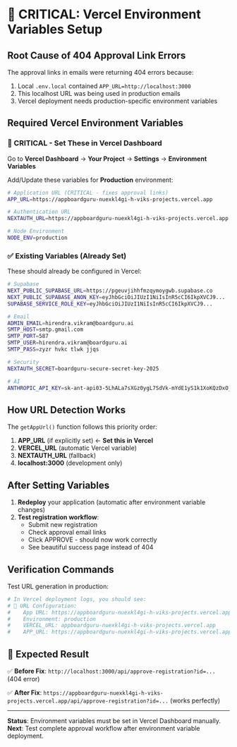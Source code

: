 # 🔧 CRITICAL: Vercel Environment Variables Setup

## Root Cause of 404 Approval Link Errors

The approval links in emails were returning 404 errors because:
1. Local `.env.local` contained `APP_URL=http://localhost:3000`
2. This localhost URL was being used in production emails
3. Vercel deployment needs production-specific environment variables

## Required Vercel Environment Variables

### 🚨 CRITICAL - Set These in Vercel Dashboard

Go to **Vercel Dashboard** → **Your Project** → **Settings** → **Environment Variables**

Add/Update these variables for **Production** environment:

```bash
# Application URL (CRITICAL - fixes approval links)
APP_URL=https://appboardguru-nuexkl4gi-h-viks-projects.vercel.app

# Authentication URL
NEXTAUTH_URL=https://appboardguru-nuexkl4gi-h-viks-projects.vercel.app

# Node Environment
NODE_ENV=production
```

### ✅ Existing Variables (Already Set)
These should already be configured in Vercel:

```bash
# Supabase
NEXT_PUBLIC_SUPABASE_URL=https://pgeuvjihhfmzqymoygwb.supabase.co
NEXT_PUBLIC_SUPABASE_ANON_KEY=eyJhbGciOiJIUzI1NiIsInR5cCI6IkpXVCJ9...
SUPABASE_SERVICE_ROLE_KEY=eyJhbGciOiJIUzI1NiIsInR5cCI6IkpXVCJ9...

# Email
ADMIN_EMAIL=hirendra.vikram@boardguru.ai
SMTP_HOST=smtp.gmail.com
SMTP_PORT=587
SMTP_USER=hirendra.vikram@boardguru.ai
SMTP_PASS=zyzr hvkc tlwk jjqs

# Security
NEXTAUTH_SECRET=boardguru-secure-secret-key-2025

# AI
ANTHROPIC_API_KEY=sk-ant-api03-5LhALa7sXGz0ygL7SdVk-mYdE1yS1k1XoKQzDxO_A0iGq6AoNpN8aKhBUWNWfJfADsxJyAP_lOlQGJ5pxL2rRdkGBwAA
```

## How URL Detection Works

The `getAppUrl()` function follows this priority order:

1. **APP_URL** (if explicitly set) ← **Set this in Vercel**
2. **VERCEL_URL** (automatic Vercel variable) 
3. **NEXTAUTH_URL** (fallback)
4. **localhost:3000** (development only)

## After Setting Variables

1. **Redeploy** your application (automatic after environment variable changes)
2. **Test registration workflow**:
   - Submit new registration
   - Check approval email links
   - Click APPROVE - should now work correctly
   - See beautiful success page instead of 404

## Verification Commands

Test URL generation in production:
```bash
# In Vercel deployment logs, you should see:
# 🔗 URL Configuration:
#    App URL: https://appboardguru-nuexkl4gi-h-viks-projects.vercel.app
#    Environment: production
#    VERCEL_URL: appboardguru-nuexkl4gi-h-viks-projects.vercel.app
#    APP_URL: https://appboardguru-nuexkl4gi-h-viks-projects.vercel.app
```

## 🎯 Expected Result

✅ **Before Fix**: `http://localhost:3000/api/approve-registration?id=...` (404 error)

✅ **After Fix**: `https://appboardguru-nuexkl4gi-h-viks-projects.vercel.app/api/approve-registration?id=...` (works perfectly)

---

**Status**: Environment variables must be set in Vercel Dashboard manually.
**Next**: Test complete approval workflow after environment variable deployment.